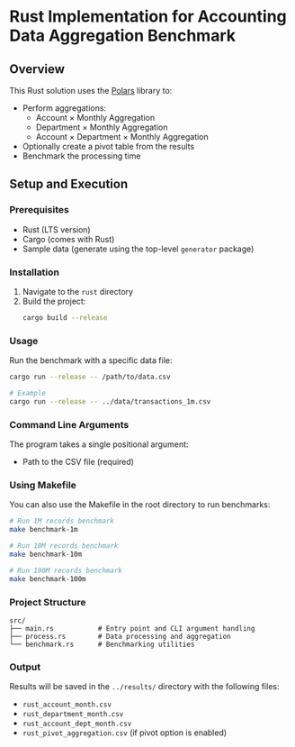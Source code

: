 # Rust Implementation for Accounting Data Aggregation Benchmark

## Overview

This Rust solution uses the [Polars](https://github.com/pola-rs/polars) library to:
- Perform aggregations:
  - Account × Monthly Aggregation
  - Department × Monthly Aggregation
  - Account × Department × Monthly Aggregation
- Optionally create a pivot table from the results
- Benchmark the processing time

## Setup and Execution

### Prerequisites
- Rust (LTS version)
- Cargo (comes with Rust)
- Sample data (generate using the top-level `generator` package)

### Installation
1. Navigate to the `rust` directory
2. Build the project:
   ```bash
   cargo build --release
   ```

### Usage

Run the benchmark with a specific data file:
```bash
cargo run --release -- /path/to/data.csv

# Example
cargo run --release -- ../data/transactions_1m.csv
```

### Command Line Arguments
The program takes a single positional argument:
- Path to the CSV file (required)

### Using Makefile
You can also use the Makefile in the root directory to run benchmarks:
```bash
# Run 1M records benchmark
make benchmark-1m

# Run 10M records benchmark
make benchmark-10m

# Run 100M records benchmark
make benchmark-100m
```

### Project Structure
```
src/
├── main.rs           # Entry point and CLI argument handling
├── process.rs        # Data processing and aggregation
└── benchmark.rs      # Benchmarking utilities
```

### Output
Results will be saved in the `../results/` directory with the following files:
- `rust_account_month.csv`
- `rust_department_month.csv`
- `rust_account_dept_month.csv`
- `rust_pivot_aggregation.csv` (if pivot option is enabled)
